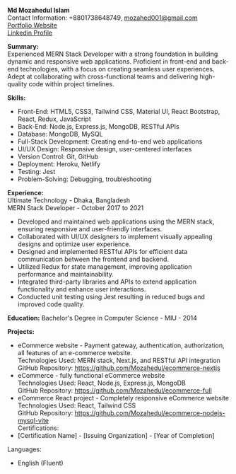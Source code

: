 **Md Mozahedul Islam** <br/>
Contact Information: +8801738648749, mozahed001@gmail.com <br/>
<a href="https://mozahedulislam.blogspot.com/">Portfolio Website</a> <br/>
<a href="https://www.linkedin.com/in/mozahedul27/">Linkedin Profile</a>

**Summary:** <br/>
Experienced MERN Stack Developer with a strong foundation in building dynamic and responsive web applications. Proficient in front-end and back-end technologies, with a focus on creating seamless user experiences. Adept at collaborating with cross-functional teams and delivering high-quality code within project timelines.

**Skills:**
- Front-End: HTML5, CSS3, Tailwind CSS, Material UI, React Bootstrap, React, Redux, JavaScript
- Back-End: Node.js, Express.js, MongoDB, RESTful APIs
- Database: MongoDB, MySQL
- Full-Stack Development: Creating end-to-end web applications
- UI/UX Design: Responsive design, user-centered interfaces
- Version Control: Git, GitHub
- Deployment: Heroku, Netlify
- Testing: Jest
- Problem-Solving: Debugging, troubleshooting

**Experience:** <br/>
Ultimate Technology - Dhaka, Bangladesh <br/>
MERN Stack Developer - October 2017 to 2021 <br/>
- Developed and maintained web applications using the MERN stack, ensuring responsive and user-friendly interfaces.
- Collaborated with UI/UX designers to implement visually appealing designs and optimize user experience.
- Designed and implemented RESTful APIs for efficient data communication between the frontend and backend.
- Utilized Redux for state management, improving application performance and maintainability.
- Integrated third-party libraries and APIs to extend application functionality and enhance user interactions.
- Conducted unit testing using Jest resulting in reduced bugs and improved code quality.

**Education:**
Bachelor's Degree in Computer Science - MIU - 2014

**Projects:**
- eCommerce website - Payment gateway, authentication, authorization, all features of an e-commerce website. <br/>
  Technologies Used: MERN stack, Next.js, and RESTful API integration <br/>
  GitHub Repository: https://github.com/Mozahedul/ecommerce-nextjs <br/>
- eCommerce - fully functional eCommerce website <br/>
  Technologies Used: React, Node.js, Express.js, MongoDB <br/>
  GitHub Repository: https://github.com/Mozahedul/ecommerce-full <br/>
- eCommerce React project - Completely responsive eCommerce website <br/>
  Technologies Used: React, Tailwind CSS <br/>
  GitHub Repository: https://github.com/Mozahedul/ecommerce-nodejs-mysql-vite <br/>
Certifications:
- [Certification Name] - [Issuing Organization] - [Year of Completion]

Languages:
- English (Fluent)


<!---
Mozahedul/Mozahedul is a ✨ special ✨ repository because its `README.md` (this file) appears on your GitHub profile.
You can click the Preview link to take a look at your changes.
--->
